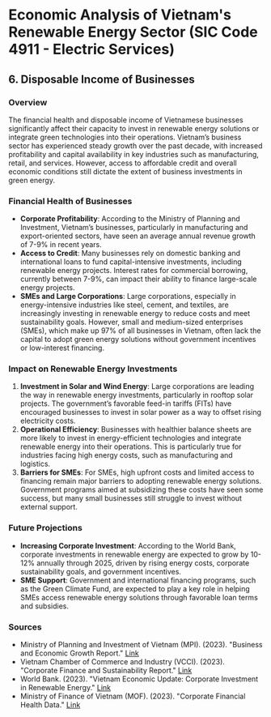 
# Economic Analysis of Vietnam's Renewable Energy Sector (SIC Code 4911 - Electric Services)
## 6. Disposable Income of Businesses

### Overview
The financial health and disposable income of Vietnamese businesses significantly affect their capacity to invest in renewable energy solutions or integrate green technologies into their operations. Vietnam’s business sector has experienced steady growth over the past decade, with increased profitability and capital availability in key industries such as manufacturing, retail, and services. However, access to affordable credit and overall economic conditions still dictate the extent of business investments in green energy.

### Financial Health of Businesses
- **Corporate Profitability**: According to the Ministry of Planning and Investment, Vietnam’s businesses, particularly in manufacturing and export-oriented sectors, have seen an average annual revenue growth of 7-9% in recent years.
- **Access to Credit**: Many businesses rely on domestic banking and international loans to fund capital-intensive investments, including renewable energy projects. Interest rates for commercial borrowing, currently between 7-9%, can impact their ability to finance large-scale energy projects.
- **SMEs and Large Corporations**: Large corporations, especially in energy-intensive industries like steel, cement, and textiles, are increasingly investing in renewable energy to reduce costs and meet sustainability goals. However, small and medium-sized enterprises (SMEs), which make up 97% of all businesses in Vietnam, often lack the capital to adopt green energy solutions without government incentives or low-interest financing.

### Impact on Renewable Energy Investments
1. **Investment in Solar and Wind Energy**: Large corporations are leading the way in renewable energy investments, particularly in rooftop solar projects. The government’s favorable feed-in tariffs (FITs) have encouraged businesses to invest in solar power as a way to offset rising electricity costs.
2. **Operational Efficiency**: Businesses with healthier balance sheets are more likely to invest in energy-efficient technologies and integrate renewable energy into their operations. This is particularly true for industries facing high energy costs, such as manufacturing and logistics.
3. **Barriers for SMEs**: For SMEs, high upfront costs and limited access to financing remain major barriers to adopting renewable energy solutions. Government programs aimed at subsidizing these costs have seen some success, but many small businesses still struggle to invest without external support.

### Future Projections
- **Increasing Corporate Investment**: According to the World Bank, corporate investments in renewable energy are expected to grow by 10-12% annually through 2025, driven by rising energy costs, corporate sustainability goals, and government incentives.
- **SME Support**: Government and international financing programs, such as the Green Climate Fund, are expected to play a key role in helping SMEs access renewable energy solutions through favorable loan terms and subsidies.

### Sources
- Ministry of Planning and Investment of Vietnam (MPI). (2023). "Business and Economic Growth Report." [Link](https://www.mpi.gov.vn)
- Vietnam Chamber of Commerce and Industry (VCCI). (2023). "Corporate Finance and Sustainability Report." [Link](https://www.vcci.com.vn)
- World Bank. (2023). "Vietnam Economic Update: Corporate Investment in Renewable Energy." [Link](https://www.worldbank.org/en/country/vietnam/publication/vietnam-business-investment-green-energy)
- Ministry of Finance of Vietnam (MOF). (2023). "Corporate Financial Health Data." [Link](https://www.mof.gov.vn)
